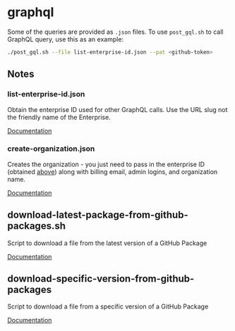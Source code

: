 # graphql

Some of the queries are provided as `.json` files. To use `post_gql.sh` to call GraphQL query, use this as an example:

```bash
./post_gql.sh --file list-enterprise-id.json --pat <github-token>
```

## Notes

### list-enterprise-id.json

Obtain the enterprise ID used for other GraphQL calls. Use the URL slug not the friendly name of the Enterprise.

[Documentation](https://docs.github.com/en/graphql/reference/queries#enterprise)

### create-organization.json

Creates the organization - you just need to pass in the enterprise ID (obtained [above](https://github.com/joshjohanning/github-misc-scripts/tree/main/graphql#list-enterprise-idjson)) along with billing email, admin logins, and organization name.

[Documentation](https://docs.github.com/en/graphql/reference/mutations#createenterpriseorganization)

## download-latest-package-from-github-packages.sh

Script to download a file from the latest version of a GitHub Package

[Documentation](https://docs.github.com/en/graphql/reference/objects#package)

## download-specific-version-from-github-packages

Script to download a file from a specific version of a GitHub Package

[Documentation](https://docs.github.com/en/graphql/reference/objects#package)
